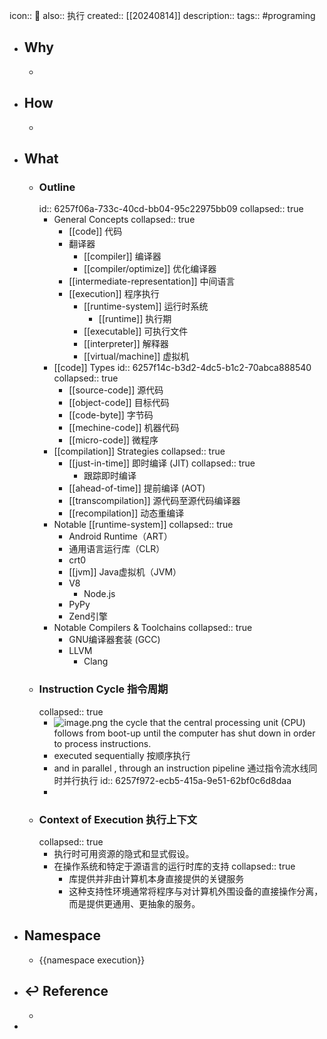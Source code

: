 icon:: 📄
also:: 执行
created:: [[20240814]]
description:: 
tags:: #programing

- ## Why
  -
- ## How
  -
- ## What
  - ### Outline
    id:: 6257f06a-733c-40cd-bb04-95c22975bb09
    collapsed:: true
    - General Concepts
      collapsed:: true
      - [[code]] 代码
      - 翻译器
        - [[compiler]] 编译器
        - [[compiler/optimize]] 优化编译器
      - [[intermediate-representation]] 中间语言
      - [[execution]] 程序执行
        - [[runtime-system]] 运行时系统
          - [[runtime]] 执行期
        - [[executable]] 可执行文件
        - [[interpreter]] 解释器
        - [[virtual/machine]] 虚拟机
    - [[code]] Types
      id:: 6257f14c-b3d2-4dc5-b1c2-70abca888540
      collapsed:: true
      - [[source-code]] 源代码
      - [[object-code]] 目标代码
      - [[code-byte]] 字节码
      - [[mechine-code]] 机器代码
      - [[micro-code]] 微程序
    - [[compilation]] Strategies
      collapsed:: true
      - [[just-in-time]] 即时编译 (JIT)
        collapsed:: true
        - 跟踪即时编译
      - [[ahead-of-time]] 提前编译 (AOT)
      - [[transcompilation]] 源代码至源代码编译器
      - [[recompilation]] 动态重编译
    - Notable [[runtime-system]]
      collapsed:: true
      - Android Runtime（ART）
      - 通用语言运行库（CLR）
      - crt0
      - [[jvm]] Java虚拟机（JVM）
      - V8
        - Node.js
      - PyPy
      - Zend引擎
    - Notable Compilers & Toolchains
      collapsed:: true
      - GNU编译器套装 (GCC)
      - LLVM
        - Clang
  - ### Instruction Cycle 指令周期
    collapsed:: true
    - ![image.png](../assets/image_1649932522646_0.png)
      the cycle that the central processing unit (CPU) follows from boot-up until the computer has shut down in order to process instructions.
    - executed sequentially 按顺序执行
    - and in parallel , through an instruction pipeline 通过指令流水线同时并行执行
      id:: 6257f972-ecb5-415a-9e51-62bf0c6d8daa
    -
  - ### Context of Execution 执行上下文
    collapsed:: true
    - 执行时可用资源的隐式和显式假设。
    - 在操作系统和特定于源语言的运行时库的支持
      collapsed:: true
      - 库提供并非由计算机本身直接提供的关键服务
      - 这种支持性环境通常将程序与对计算机外围设备的直接操作分离，而是提供更通用、更抽象的服务。
- ## Namespace
  - {{namespace execution}}
- ## ↩ Reference
  -
-